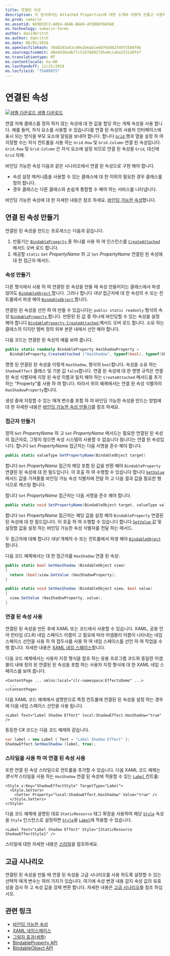 ```yaml
---
title: 연결된 속성
description: 이 문서에서는 Attached Properties에 대한 소개와 어떻게 만들고 사용하는지에 대해 알아봅니다.
ms.prod: xamarin
ms.assetid: 6E9DCDC3-A0E4-46A6-BAA9-4FEB6DF8A5A8
ms.technology: xamarin-forms
author: davidbritch
ms.author: dabritch
ms.date: 06/02/2016
ms.openlocfilehash: 78dd2d3a63cd0e2b6ab1e6876dd82f49f5580f0b
ms.sourcegitcommit: d0e6436edbf7c52d760027d5e0ccaba2531d9fef
ms.translationtype: MT
ms.contentlocale: ko-KR
ms.lasthandoff: 12/25/2019
ms.locfileid: "75489975"
---
```

# <a name="attached-properties"></a>연결된 속성

[![샘플 다운로드](~/media/shared/download.png) 샘플 다운로드](https://docs.microsoft.com/samples/xamarin/xamarin-forms-samples/effects-shadoweffect)


연결 자체 클래스를 정의 하지 않는 속성에 대 한 값을 할당 하는 개체 속성을 사용 합니다. 예를 들어, 자식 요소를 사용할 수 있습니다를 연결 된 속성의 사용자 인터페이스에 표시 되는 방식을 부모 요소에 알림을 보내야 합니다. 합니다 [ `Grid` ](xref:Xamarin.Forms.Grid) 행과 열을 설정 하 여 지정할 수는 자식 컨트롤을 사용 하는 `Grid.Row` 및 `Grid.Column` 연결 된 속성입니다. `Grid.Row` 및 `Grid.Column` 은 자식 요소에 설정 되므로 연결 된 속성을 `Grid`, 대신에 `Grid` 자체.

바인딩 가능한 속성 다음과 같은 시나리오에서 연결 된 속성으로 구현 해야 합니다.

- 속성 설정 메커니즘을 사용할 수 있는 클래스에 대 한 이외의 필요한 경우 클래스를 정의 합니다.
- 경우 클래스는 다른 클래스와 손쉽게 통합할 수 해야 하는 서비스를 나타냅니다.

바인딩 가능한 속성에 대 한 자세한 내용은 참조 하세요. [바인딩 가능한 속성](~/xamarin-forms/xaml/bindable-properties.md)합니다.

## <a name="create-an-attached-property"></a>연결 된 속성 만들기

연결된 된 속성을 만드는 프로세스는 다음과 같습니다.

1. 만들기는 [ `BindableProperty` ](xref:Xamarin.Forms.BindableProperty) 중 하나를 사용 하 여 인스턴스를 [ `CreateAttached` ](xref:Xamarin.Forms.BindableProperty.CreateAttached*) 메서드 오버 로드 합니다.
1. 제공할 `static` `Get` *PropertyName* 하 고 `Set` *PropertyName* 연결된 된 속성에 대 한 접근자 메서드.

### <a name="create-a-property"></a>속성 만들기

다른 형식에서 사용 하 여 연결된 된 속성을 만들 때 속성 만들어지는 클래스에서 파생 않아도 [ `BindableObject` ](xref:Xamarin.Forms.BindableObject)합니다. 그러나 합니다 *대상* 접근자에 대 한 속성의 수 또는 컨트롤에서 파생 해야 [ `BindableObject` ](xref:Xamarin.Forms.BindableObject)합니다.

연결된 된 속성을 선언 하 여 만들 수 있습니다는 `public static readonly` 형식의 속성 [ `BindableProperty` ](xref:Xamarin.Forms.BindableProperty)합니다. 반환된 된 값 중 하나에 바인딩할 수 있는 속성을 설정 해야 합니다 [ `BindableProperty.CreateAttached` ](xref:Xamarin.Forms.BindableProperty.CreateAttached(System.String,System.Type,System.Type,System.Object,Xamarin.Forms.BindingMode,Xamarin.Forms.BindableProperty.ValidateValueDelegate,Xamarin.Forms.BindableProperty.BindingPropertyChangedDelegate,Xamarin.Forms.BindableProperty.BindingPropertyChangingDelegate,Xamarin.Forms.BindableProperty.CoerceValueDelegate,Xamarin.Forms.BindableProperty.CreateDefaultValueDelegate)) 메서드 오버 로드 합니다. 소유 하는 클래스의 이지만 멤버 정의 외부 본문 내에서 선언 해야 합니다.

다음 코드는 연결된 된 속성의 예를 보여 줍니다.

```csharp
public static readonly BindableProperty HasShadowProperty =
  BindableProperty.CreateAttached ("HasShadow", typeof(bool), typeof(ShadowEffect), false);
```

명명 된 연결된 된 속성을 이렇게 `HasShadow`, 형식의 `bool`합니다. 속성을 소유 하는 `ShadowEffect` 클래스 및 기본 값 `false`합니다. 연결 된 속성에 대 한 명명 규칙은 연결 된 속성 식별자에 지정 된 속성 이름과 일치 해야 하는 `CreateAttached` 메서드를 추가 하는 "Property"를 사용 하 여 합니다. 따라서 위의 예제에서는 연결 된 속성 식별자의 `HasShadowProperty`합니다.

생성 중에 지정할 수 있는 매개 변수를 포함 하 여 바인딩 가능한 속성을 만드는 방법에 대 한 자세한 내용은 [바인딩 가능한 속성 만들기](~/xamarin-forms/xaml/bindable-properties.md#consume-a-bindable-property)를 참조 하세요.

### <a name="create-accessors"></a>접근자 만들기

정적 `Get` *PropertyName* 하 고 `Set` *PropertyName* 메서드는 필요한 연결된 된 속성의 접근자로, 그렇지 않으면 속성 시스템의 사용할 수 없습니다 됩니다는 연결 된 속성입니다. 합니다 `Get` *PropertyName* 접근자는 다음 서명을 준수 해야 합니다.

```csharp
public static valueType GetPropertyName(BindableObject target)
```

합니다 `Get` *PropertyName* 접근자 해당 포함 된 값을 반환 해야 `BindableProperty` 연결된 된 속성에 대 한 필드입니다. 이 호출 하 여 수행할 수 있습니다 합니다 [ `GetValue` ](xref:Xamarin.Forms.BindableObject.GetValue(Xamarin.Forms.BindableProperty)) 메서드 값을 가져올를 바인딩 가능 속성 식별자에 전달 하 고 다음 결과 값을 필요한 형식으로 캐스팅 합니다.

합니다 `Set` *PropertyName* 접근자는 다음 서명을 준수 해야 합니다.

```csharp
public static void SetPropertyName(BindableObject target, valueType value)
```

합니다 `Set` *PropertyName* 접근자는 해당 값을 설정 해야 `BindableProperty` 연결된 된 속성에 대 한 필드입니다. 이 호출 하 여 수행할 수 있습니다 합니다 [ `SetValue` ](xref:Xamarin.Forms.BindableObject.SetValue(Xamarin.Forms.BindableProperty,System.Object)) 값 및 설정할 값을 설정 하는 바인딩 가능한 속성 식별자를 전달 하는 메서드.

두 접근자에 대해 합니다 *대상* 개체의 수 또는 컨트롤에서 파생 해야 [ `BindableObject` ](xref:Xamarin.Forms.BindableObject)합니다.

다음 코드 예제에서는 대 한 접근자를 `HasShadow` 연결 된 속성:

```csharp
public static bool GetHasShadow (BindableObject view)
{
  return (bool)view.GetValue (HasShadowProperty);
}

public static void SetHasShadow (BindableObject view, bool value)
{
  view.SetValue (HasShadowProperty, value);
}
```

### <a name="consume-an-attached-property"></a>연결 된 속성 사용

연결된 된 속성을 만든 후에 XAML 또는 코드에서 사용할 수 있습니다. XAML, 공용 언어 런타임 (CLR) 네임 스페이스 이름이 고 필요에 따라 어셈블리 이름이 나타내는 네임 스페이스 선언을 사용 하 여 접두사를 사용 하 여 네임 스페이스를 선언 하 여 작업을 수행 합니다. 자세한 내용은 [XAML 네임 스페이스](~/xamarin-forms/xaml/namespaces.md)합니다.

다음 코드 예제에서는 사용자 지정 형식을 참조 하는 응용 프로그램 코드와 동일한 어셈블리 내에 정의 된 연결된 된 속성을 포함 하는 사용자 지정 형식에 대 한 XAML 네임 스페이스를 보여 줍니다.

```xaml
<ContentPage ... xmlns:local="clr-namespace:EffectsDemo" ...>
  ...
</ContentPage>
```

다음 XAML 코드 예제에서 설명한으로 특정 컨트롤에 연결된 된 속성을 설정 하는 경우에 다음 네임 스페이스 선언을 사용 됩니다.

```xaml
<Label Text="Label Shadow Effect" local:ShadowEffect.HasShadow="true" />
```

동등한 C# 코드는 다음 코드 예제와 같습니다.

```csharp
var label = new Label { Text = "Label Shadow Effect" };
ShadowEffect.SetHasShadow (label, true);
```

### <a name="consume-an-attached-property-with-a-style"></a>스타일을 사용 하 여 연결 된 속성 사용

또한 연결 된 속성 스타일으로 컨트롤을 추가할 수 있습니다. 다음 XAML 코드 예제는 *명시적* 스타일을 사용 하는 `HasShadow` 연결 된 속성에 적용할 수 있는 [ `Label` ](xref:Xamarin.Forms.Label) 컨트롤:

```xaml
<Style x:Key="ShadowEffectStyle" TargetType="Label">
  <Style.Setters>
    <Setter Property="local:ShadowEffect.HasShadow" Value="true" />
  </Style.Setters>
</Style>
```

다음 코드 예제에 설명된 대로 `StaticResource` 태그 확장을 사용하여 해당 [`Style`](xref:Xamarin.Forms.NavigableElement.Style) 속성을 `Style` 인스턴스로 설정하면 [`Style`](xref:Xamarin.Forms.Style)을 [`Label`](xref:Xamarin.Forms.Label)에 적용할 수 있습니다.

```xaml
<Label Text="Label Shadow Effect" Style="{StaticResource ShadowEffectStyle}" />
```

스타일에 대한 자세한 내용은 [스타일](~/xamarin-forms/user-interface/styles/index.md)을 참조하세요.

## <a name="advanced-scenarios"></a>고급 시나리오

연결된 된 속성을 만들 때 연결 된 속성을 고급 시나리오를 사용 하도록 설정할 수 있는 선택적 매개 변수는 여러 가지가 있습니다. 여기에 속성 변경 내용 감지 속성 값의 유효성을 검사 하 고 속성 값을 강제 변환 합니다. 자세한 내용은 [고급 시나리오](~/xamarin-forms/xaml/bindable-properties.md#advanced-scenarios)를 참조 하십시오.

## <a name="related-links"></a>관련 링크

- [바인딩 가능한 속성](~/xamarin-forms/xaml/bindable-properties.md)
- [XAML 네임스페이스](~/xamarin-forms/xaml/namespaces.md)
- [그림자 효과(샘플)](https://docs.microsoft.com/samples/xamarin/xamarin-forms-samples/effects-shadoweffect)
- [BindableProperty API](xref:Xamarin.Forms.BindableProperty)
- [BindableObject API](xref:Xamarin.Forms.BindableObject)
